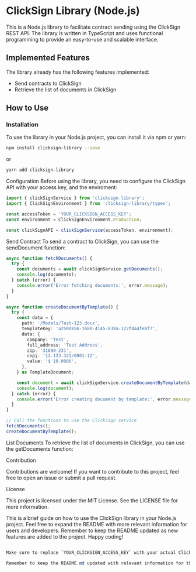 # ClickSign Library (Node.js)

This is a Node.js library to facilitate contract sending using the ClickSign REST API. The library is written in TypeScript and uses functional programming to provide an easy-to-use and scalable interface.

## Implemented Features

The library already has the following features implemented:

- Send contracts to ClickSign
- Retrieve the list of documents in ClickSign

## How to Use

### Installation

To use the library in your Node.js project, you can install it via npm or yarn:

```bash
npm install clicksign-library --save
```

or

```bash
yarn add clicksign-library
```

Configuration
Before using the library, you need to configure the ClickSign API with your access key, and the enviroment:

```typescript
import { clickSignService } from 'clicksign-library';
import { ClickSignEnvironment } from 'clicksign-library/types';

const accessToken = 'YOUR_CLICKSIGN_ACCESS_KEY';
const environment = ClickSignEnvironment.Production;

const clickSignAPI = clickSignService(accessToken, environment);
```

Send Contract
To send a contract to ClickSign, you can use the sendDocument function:

```typescript
async function fetchDocuments() {
  try {
    const documents = await clickSignService.getDocuments();
    console.log(documents);
  } catch (error) {
    console.error('Error fetching documents:', error.message);
  }
}

async function createDocumentByTemplate() {
  try {
    const data = {
      path: '/Models/Test-123.docx',
      templateKey: 'a250d85b-1688-4145-838a-122f4a4febf7',
      data: {
        company: 'Test',
        full_address: 'Test Address',
        zip: '31080-231',
        cnpj: '12.123.321/0001-12',
        value: '$ 10.0000',
      },
    } as TemplateDocument;

    const document = await clickSignService.createDocumentByTemplate(data);
    console.log(document);
  } catch (error) {
    console.error('Error creating document by template:', error.message);
  }
}

// Call the functions to use the ClickSign service
fetchDocuments();
createDocumentByTemplate();
```

List Documents
To retrieve the list of documents in ClickSign, you can use the getDocuments function:

Contribution

Contributions are welcome! If you want to contribute to this project, feel free to open an issue or submit a pull request.

License

This project is licensed under the MIT License. See the LICENSE file for more information.

This is a brief guide on how to use the ClickSign library in your Node.js project. Feel free to expand the README with more relevant information for users and developers. Remember to keep the README updated as new features are added to the project. Happy coding!

```css

Make sure to replace `YOUR_CLICKSIGN_ACCESS_KEY` with your actual ClickSign access key in the code. This README.md file provides instructions on how to install, configure, and use the ClickSign library in your Node.js project. It also includes a contribution section and license information to facilitate collaboration from other developers.

Remember to keep the README.md updated with relevant information for the project and its users. A good README is essential for providing clear and friendly documentation and helping users understand how to use the library effectively.

```
